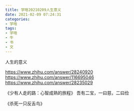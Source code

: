 ```yaml
---
title: 学啥20210209人生意义
date: 2021-02-09 07:24:31
categories:
- 学啥
tags:
- 学啥
- 牛
- 书
- 文
---
```

人生的意义

https://www.zhihu.com/answer/28240920
https://www.zhihu.com/answer/116695046
https://www.zhihu.com/answer/28235029

《少有人走的路：心智成熟的旅程》
吾有二宝，一曰慈，二曰俭

《杀死一只反舌鸟》
